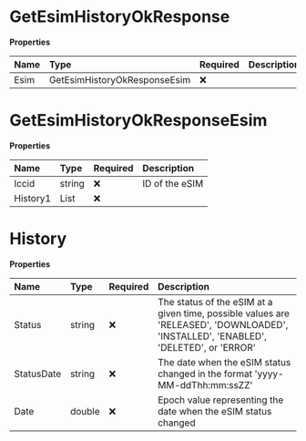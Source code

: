 # GetEsimHistoryOkResponse

**Properties**

| Name | Type                         | Required | Description |
| :--- | :--------------------------- | :------- | :---------- |
| Esim | GetEsimHistoryOkResponseEsim | ❌       |             |

# GetEsimHistoryOkResponseEsim

**Properties**

| Name     | Type          | Required | Description    |
| :------- | :------------ | :------- | :------------- |
| Iccid    | string        | ❌       | ID of the eSIM |
| History1 | List<History> | ❌       |                |

# History

**Properties**

| Name       | Type   | Required | Description                                                                                                                         |
| :--------- | :----- | :------- | :---------------------------------------------------------------------------------------------------------------------------------- |
| Status     | string | ❌       | The status of the eSIM at a given time, possible values are 'RELEASED', 'DOWNLOADED', 'INSTALLED', 'ENABLED', 'DELETED', or 'ERROR' |
| StatusDate | string | ❌       | The date when the eSIM status changed in the format 'yyyy-MM-ddThh:mm:ssZZ'                                                         |
| Date       | double | ❌       | Epoch value representing the date when the eSIM status changed                                                                      |
